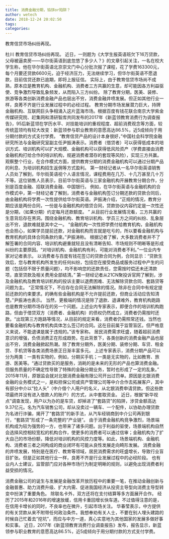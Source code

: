 ```yaml
---
title: 消费金融分期，馅饼or陷阱？
author: wetech
date: 2018-12-24 20:02:50
tags: 
categories: 
---
```

教育信贷市场纠纷再现。
<!-- more -->
杜川
教育信贷市场纠纷再现。
近日，一则题为《大学生报英语班欠下16万贷款，父母被逼卖房——华尔街英语到底忽悠了多少人？》的文章引起关注，一名在校大学生称，他在华尔街英语北京崇文门中心分批次报了课程，花了学费163300元，每个月要还贷款6600元，迫于经济压力，无法继续学习，但华尔街英语不愿退款，目前信贷还款已逾期，即将上报征信。
实际上，由于教育信贷市场尚不成熟，原本应是教育机构、金融机构、消费者三方共赢的生意，却可能因各方利益驱使、竞争激烈导致乱象频发，从而陷入三方纠纷。
除了教育分期，医美、装修、旅游等各类创新消费金融产品也层出不穷，消费金融井喷发展。但正如其他行业一样，良莠不齐是行业发展过程中的必经过程。
教育分期市场发展潜力巨大，持牌金融机构、互联网巨头争相涌入这片蓝海市场。根据百度有钱花联合南京大学紫金传媒研究院、赶集网和清研智库共同发布的2017年《新蓝领教育消费行为调查报告》，95后新蓝领在学历水平、对技能培训的重视程度、超前消费观念等方面，较传统蓝领均有较大改变：新蓝领参与职业教育的意愿高达86.5%，近5成倾向于用分期付款的方式支付学费。
“教育信贷产品的设计本身很好，”中国社会科学院金融研究所法与金融研究室副主任尹振涛表示。消费者（借贷者）可以获得低成本的培训方式、培训机构可以扩大规模、金融机构可以获得低风险资产（学费直接由消费金融机构打给合作的培训机构，规避消费者潜存的套现等风险），实现三方共赢。
观察整个行业，在合作模式方面，提供教育分期的消费金融机构可以通过分期产品的利息、为培训机构招生返佣等方式盈利。
第一财经记者从一名华尔街英语销售人员处了解到，华尔街英语视个人语言情况，课程费用在几万、十几万甚至几十万不等。这位销售人员表示，目前华尔街英语与三家金融机构开展教育分期合作，分别是百度金融、招联消费金融、中国银行。
例如，在华尔街英语与金融机构的合作模式中，第一财经记者了解到，消费者与金融机构签订分期还款的贷款合同后，由金融机构将学费一次性提供给华尔街英语。尹振涛介绍，“正规的情况，教育分期应该是两份合同，一份是与金融机构的借贷合同，贷款协议内容约定是一次性还是分期，（如果分期）约定每月还款额度。 ”
从目前行业发展情况看，三方共赢的生意背后存在黑洞。围绕金融机构、教育培训机构、学员三方之间的纠纷、乱象层出不穷，退款难就是其中之一。
“金融机构一次性把学费付给教育机构，金融机构也会担心，如果学员提前还款，对金融机构而言就是吃亏的，所以要看金融机构与教育机构的具体合同条款约束。”尹振涛称。
根据记者了解，大多数消费者并不了解签署的合同内容、培训机构避重就轻且没有清晰告知、市场规则不明晰等是形成纠纷的主要原因。“对培训机构、金融机构有利，可能对消费者不利。”一位业内专家对记者表示。
以消费者与百度有钱花签订的贷款合同为例，合同显示：“贷款生效后，您与教育机构所发生的任何纠纷，包括您在接受商品或服务过程中产生的问题（包括但不限于质量问题），均不影响您的还款责任，您需按时偿还未还清款项，直至贷款及相关费用全部结清。”
第一财经记者从21CN聚投诉官网了解到，涉及金融机构及教育培训机构的投诉主要以退费困难、无法解除贷款合同、套路贷等问题为主。
“正常情况下，不应存在合同无法解除的情况。除非在合同中有规定提前还款的约束要求。的确有些金融机构是不允许提前还款，但商业活动应告知清楚。”尹振涛也表示。
当然，更极端的情况是除了退款、退课难外，教育机构跑路也是教育分期市场存在的另一个问题。上述业内专家表示，即便合作的培训机构跑路，但由于借贷双方（消费者、金融机构）的债权仍然成立，消费者仍需按时还款。“出现第三方跑路等情况，从目前的规定来看，消费者仍需照常还钱。当然也要看金融机构与教育机构具体怎么签订的合同。这在目前属于监管盲区。但严格意义来说，不能退课是属于违规的。”该专家称。
居民消费需求旺盛，随着超前消费意识的增强，负债消费正在形成趋势。在此背景下，各类创新的消费金融产品也层出不穷，消费金融掀起热潮。除了教育分期外，医美分期、装修分期、车贷、租金贷、手机贷等各类消费场景正日渐丰富多元。
上述专家表示，消费分期产品可以分为两类：一类有实物的，例如，分期买手机；一类是无实物的，比如教育、旅游、医美等。“通过贷款买的是服务，消耗的是未来的无形的产品也算消费金融。但服务质量的不确定性导致了特殊的金融分期业务，暂时也形成了一定的乱象。”
2015年11月，原银监会就对北银消费金融有限公司开出过罚单。原因是北银消费金融的业务模式之一，是和担保公司或资产管理公司等中介合作去拓展客户，其中有部分中介以“拉人头”（中介借个人用户的名义，从北银消费申请贷款。但这些款项最终并没有进入借款人的账户）的方式，从中套取资金。
近日，根据“新华视点”调查发现，用户以为办的是车贷，却掉进了“套路贷”的陷阱，涉贷金额高达9.37亿元。名为汽车销售公司，却从没卖过一辆车、一个配件，以协助办理贷款为名进行诈骗，揭开了“套路贷”的新手法，从汽车经销商到中介公司再到银行，“套路贷”形成了一条完整的“产业链”。
由于消费金融机构竞争激烈，场景端机构成为较为强势的一方，也带来了诸多问题。出于利益的驱使，场景端机构自然会选择风控相较宽松的机构合作，使更多的消费者可以通过信审；金融机构为了扩大自己的市场份额，降低对培训机构的风控力度等。如此，场景端机构、金融机构、消费者三者之间构成的商业闭环有可能从良性发展走向畸形发展。
消费金融的井喷发展，特别是在医疗、教育等领域，居民消费需求的旺盛增长，导致行业盲目扩张。但是正如其他行业一样，良莠不齐是行业发展过程中的必经阶段。
也有业内人士建议，监管部门应对各种市场行为制定明晰的规则，以避免出现消费者利益受损的情况。
 
 
消费金融公司的诞生与发展是金融改革开放历程中的重要一笔，在推动金融创新与金融普惠、助力消费升级、扩大内需、促进我国经济从投资主导型向消费主导型转变中扮演了重要角色。
除联名卡外，双方还将在支付结算等多方面展开合作。
经历了2015年和2016年的增速放缓，信用卡重回增长快车道。不过值得注意的是，在信用卡增长的同时，不良率也在微升，引起市场关注。
华春莹表示，中方提供的有关贷款从来不附带任何政治条件。我想奉劝有关人士，不要在别人埋头建路的时候自己忙着去“挖坑”，而应与中方一道，真心实意地为其他国家的发展多做好事和实事。
近日，2017年《新蓝领教育消费行业调查报告》发布，报告显示，新蓝领参与职业教育的意愿高达86.5%，近5成倾向于用分期付款的方式支付学费。
